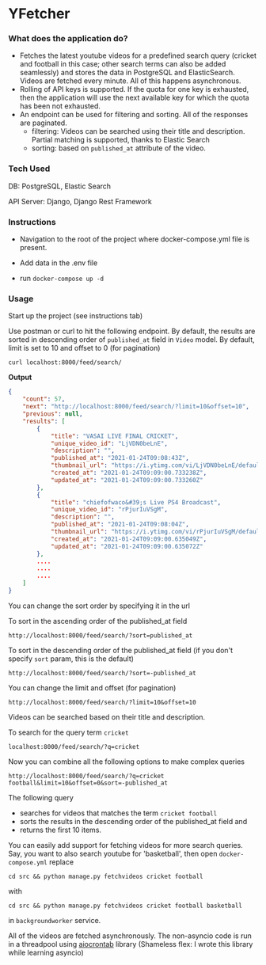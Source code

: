 # YFetcher

### **What does the application do?**

- Fetches the latest youtube videos for a predefined search query (cricket and football in this case; other search terms can also be added seamlessly) and stores the data in PostgreSQL and ElasticSearch. Videos are fetched every minute. All of this happens asynchronous. 
- Rolling of API keys is supported. If the quota for one key is exhausted, then the application will use the next available key for which the quota has been not exhausted. 
- An endpoint can be used for filtering and sorting. All of the responses are paginated.
  - filtering: Videos can be searched using their title and description. Partial matching is supported, thanks to Elastic Search
  - sorting: based on `published_at` attribute of the video.   


### Tech Used

DB: PostgreSQL, Elastic Search

API Server: Django, Django Rest Framework


### Instructions

- Navigation to the root of the project where docker-compose.yml file is present.
- Add data in the .env file

- run `docker-compose up -d`


### **Usage**

Start up the project (see instructions tab)

Use postman or curl to hit the following endpoint. By default, the results are sorted in descending order of  `published_at` field in `Video` model. By default, limit is set to 10 and offset to 0 (for pagination)

```
curl localhost:8000/feed/search/
```

**Output**

```json
{
    "count": 57,
    "next": "http://localhost:8000/feed/search/?limit=10&offset=10",
    "previous": null,
    "results": [
        {
            "title": "VASAI LIVE FINAL CRICKET",
            "unique_video_id": "LjVDN0beLnE",
            "description": "",
            "published_at": "2021-01-24T09:08:43Z",
            "thumbnail_url": "https://i.ytimg.com/vi/LjVDN0beLnE/default.jpg",
            "created_at": "2021-01-24T09:09:00.733238Z",
            "updated_at": "2021-01-24T09:09:00.733260Z"
        },
        {
            "title": "chiefofwaco&#39;s Live PS4 Broadcast",
            "unique_video_id": "rPjurIuVSgM",
            "description": "",
            "published_at": "2021-01-24T09:08:04Z",
            "thumbnail_url": "https://i.ytimg.com/vi/rPjurIuVSgM/default.jpg",
            "created_at": "2021-01-24T09:09:00.635049Z",
            "updated_at": "2021-01-24T09:09:00.635072Z"
        },
  		....
        ....
        ....
    ]
}
```



You can change the sort order by specifying it in the url

To sort in the ascending order of the published_at field

```
http://localhost:8000/feed/search/?sort=published_at
```



To sort in the descending order of the published_at field (if you don't specify `sort` param, this is the default)

```
http://localhost:8000/feed/search/?sort=-published_at
```



You can change the limit and offset (for pagination)

```
http://localhost:8000/feed/search/?limit=10&offset=10
```



Videos can be searched based on their title and description.

To search for the query term `cricket`

```
localhost:8000/feed/search/?q=cricket
```



Now you can combine all the following options to make complex queries

```
http://localhost:8000/feed/search/?q=cricket football&limit=10&offset=0&sort=-published_at
```

The following query 

- searches for videos that matches the term `cricket football` 
- sorts the results in the descending order of the published_at field and 
- returns the first 10 items.



You can easily add support for fetching videos for more search queries. Say, you want to also search youtube for 'basketball', then open `docker-compose.yml` replace 

`cd src && python manage.py fetchvideos cricket football` 

with

 `cd src && python manage.py fetchvideos cricket football basketball`

 in `backgroundworker` service.

All of the videos are fetched asynchronously. The non-asyncio code is run in a threadpool using [aiocrontab](https://github.com/bhaveshpraveen/aiocrontab) library (Shameless flex: I wrote this library while learning asyncio)

